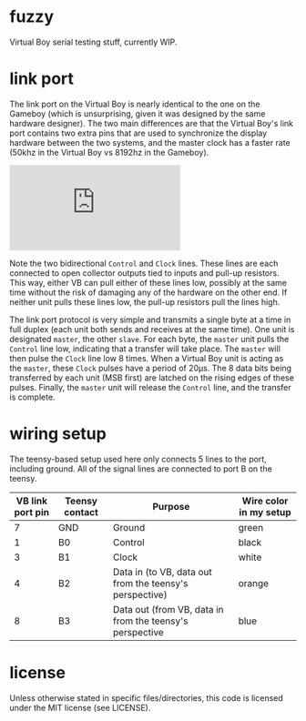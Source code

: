 # fuzzy

Virtual Boy serial testing stuff, currently WIP.

# link port

The link port on the Virtual Boy is nearly identical to the one on the Gameboy (which is unsurprising, given it was designed by the same hardware designer). The two main differences are that the Virtual Boy's link port contains two extra pins that are used to synchronize the display hardware between the two systems, and the master clock has a faster rate (50khz in the Virtual Boy vs 8192hz in the Gameboy).

[![Virtual Boy link port](http://www.planetvb.com/modules/dokuwiki/lib/exe/fetch.php?cache=cache&media=link_port.png)](http://www.planetvb.com/modules/dokuwiki/doku.php?id=link_port)

Note the two bidirectional `Control` and `Clock` lines. These lines are each connected to open collector outputs tied to inputs and pull-up resistors. This way, either VB can pull either of these lines low, possibly at the same time without the risk of damaging any of the hardware on the other end. If neither unit pulls these lines low, the pull-up resistors pull the lines high.

The link port protocol is very simple and transmits a single byte at a time in full duplex (each unit both sends and receives at the same time). One unit is designated `master`, the other `slave`. For each byte, the `master` unit pulls the `Control` line low, indicating that a transfer will take place. The `master` will then pulse the `Clock` line low 8 times. When a Virtual Boy unit is acting as the `master`, these `Clock` pulses have a period of 20μs. The 8 data bits being transferred by each unit (MSB first) are latched on the rising edges of these pulses. Finally, the `master` unit will release the `Control` line, and the transfer is complete.

# wiring setup

The teensy-based setup used here only connects 5 lines to the port, including ground. All of the signal lines are connected to port B on the teensy.

VB link port pin | Teensy contact | Purpose | Wire color in my setup
--- | --- | --- | ---
7 | GND | Ground | green
1 | B0 | Control | black
3 | B1 | Clock | white
4 | B2 | Data in (to VB, data out from the teensy's perspective) | orange
8 | B3 | Data out (from VB, data in from the teensy's perspective | blue

# license

Unless otherwise stated in specific files/directories, this code is licensed under the MIT license (see LICENSE).
